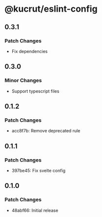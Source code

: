 # @kucrut/eslint-config

## 0.3.1

### Patch Changes

- Fix dependencies

## 0.3.0

### Minor Changes

- Support typescript files

## 0.1.2

### Patch Changes

- acc8f7b: Remove deprecated rule

## 0.1.1

### Patch Changes

- 397be45: Fix svelte config

## 0.1.0

### Patch Changes

- 48abf66: Initial release
